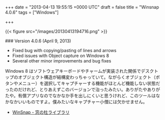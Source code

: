 
+++
date = "2013-04-13 19:55:15 +0000 UTC"
draft = false
title = "Winsnap 4.0.6"
tags = ["Windows"]

+++


{{< figure src="/images/20130413194716.png"  >}}

<div class="section">
    ### Version 4.0.6 (April 9, 2013)
    
<ul>
<li>Fixed bug with copying/pasting of lines and arrows</li>
<li>Fixed issues with Object capture on Windows 8</li>
<li>Several other minor improvements and bug fixes</li>
</ul>Windows 8 はソフトウェアキーボードやチャームが実装された関係でデスクトップのオブジェクト構造が結構変わっちゃっていて。ながらくオブジェクト（ボタンやメニュー）を選択してキャプチャーする機能がほとんど機能しない状態だったのだけれど、とりあえずこのバージョンで治ったみたい。ありがたやありがたや。有償アプリなのでなかなか手を出しにくいと思うけれど、このツールはなかなかいいものですよ。僕みたいなキャプチャー小僧には欠かせません。

<ul>
<li><a href="http://www.forest.impress.co.jp/library/software/winsnap/">WinSnap - 窓の杜ライブラリ</a></li>
</ul>
</div>

